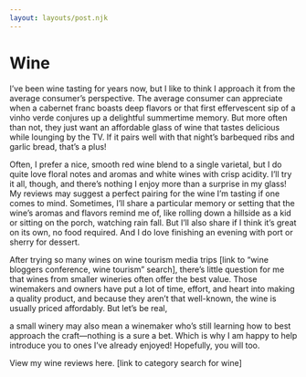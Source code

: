 ```yaml
---
layout: layouts/post.njk
---
```

<h1>Wine</h1>

I’ve been wine tasting for years now, but I like to think I approach it from the average consumer’s perspective. The average consumer can appreciate when a cabernet franc boasts deep flavors or that first effervescent sip of a vinho verde conjures up a delightful summertime memory. But more often than not, they just want an affordable glass of wine that tastes delicious while lounging by the TV. If it pairs well with that night’s barbequed ribs and garlic bread, that’s a plus!

Often, I prefer a nice, smooth red wine blend to a single varietal, but I do quite love floral notes and aromas and white wines with crisp acidity. I’ll try it all, though, and there’s nothing I enjoy more than a surprise in my glass! My reviews may suggest a perfect pairing for the wine I’m tasting if one comes to mind. Sometimes, I’ll share a particular memory or setting that the wine’s aromas and flavors remind me of, like rolling down a hillside as a kid or sitting on the porch, watching rain fall. But I’ll also share if I think it’s great on its own, no food required. And I do love finishing an evening with port or sherry for dessert.

After trying so many wines on wine tourism media trips [link to “wine bloggers conference, wine tourism” search], there’s little question for me that wines from smaller wineries often offer the best value. Those winemakers and owners have put a lot of time, effort, and heart into making a quality product, and because they aren’t that well-known, the wine is usually priced affordably. But let’s be real,

a small winery may also mean a winemaker who’s still learning how to best approach the craft—nothing is a sure a bet. Which is why I am happy to help introduce you to ones I’ve already enjoyed! Hopefully, you will too.

View my wine reviews here. [link to category search for wine]
